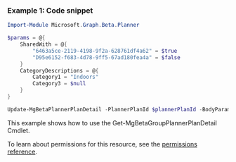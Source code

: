 ### Example 1: Code snippet

```powershell
Import-Module Microsoft.Graph.Beta.Planner

$params = @{
	SharedWith = @{
		"6463a5ce-2119-4198-9f2a-628761df4a62" = $true
		"D95e6152-f683-4d78-9ff5-67ad180fea4a" = $false
	}
	CategoryDescriptions = @{
		Category1 = "Indoors"
		Category3 = $null
	}
}

Update-MgBetaPlannerPlanDetail -PlannerPlanId $plannerPlanId -BodyParameter $params
```
This example shows how to use the Get-MgBetaGroupPlannerPlanDetail Cmdlet.

To learn about permissions for this resource, see the [permissions reference](/graph/permissions-reference).

